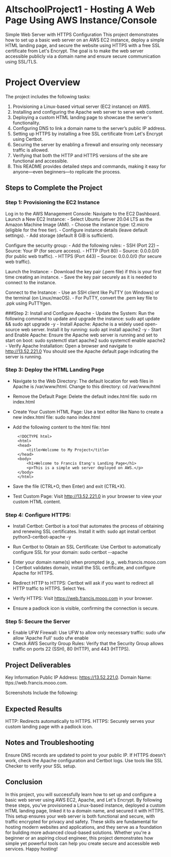 # AltschoolProject1 - Hosting A Web Page Using AWS Instance/Console
Simple Web Server with HTTPS Configuration
This project demonstrates how to set up a basic web server on an AWS EC2 instance, deploy a simple HTML landing page, and secure the website using HTTPS with a free SSL certificate from Let's Encrypt. The goal is to make the web server accessible publicly via a domain name and ensure secure communication using SSL/TLS.

# Project Overview
The project includes the following tasks:

1. Provisioning a Linux-based virtual server (EC2 instance) on AWS.
2. Installing and configuring the Apache web server to serve web content.
3. Deploying a custom HTML landing page to showcase the server's functionality.
4. Configuring DNS to link a domain name to the server’s public IP address.
5. Setting up HTTPS by installing a free SSL certificate from Let's Encrypt using Certbot.
6. Securing the server by enabling a firewall and ensuring only necessary traffic is allowed.
7. Verifying that both the HTTP and HTTPS versions of the site are functional and accessible.
8. This README provides detailed steps and commands, making it easy for anyone—even beginners—to replicate the process.

## Steps to Complete the Project

### Step 1: Provisioning the EC2 Instance
Log in to the AWS Management Console:
    Navigate to the EC2 Dashboard.
    Launch a New EC2 Instance:
        - Select Ubuntu Server 20.04 LTS as the Amazon Machine Image (AMI).
        - Choose the instance type: t2.micro (eligible for the free tier).
        - Configure instance details (leave default settings).
        - Add storage (default 8 GiB is sufficient).
    
Configure the security group:
        - Add the following rules:
        - SSH (Port 22) – Source: Your IP (for secure access).
        - HTTP (Port 80) – Source: 0.0.0.0/0 (for public web traffic).
        - HTTPS (Port 443) – Source: 0.0.0.0/0 (for secure web traffic).
    
Launch the Instance:
        - Download the key pair (.pem file) if this is your first time creating an instance.
        - Save the key pair securely as it is needed to connect to the instance.

Connect to the Instance:
        - Use an SSH client like PuTTY (on Windows) or the terminal (on Linux/macOS).
        - For PuTTY, convert the .pem key file to .ppk using PuTTYgen.

###Step 2: Install and Configure Apache
        - Update the System: Run the following command to update and upgrade the instance:
                sudo apt update && sudo apt upgrade -y
        - Install Apache: Apache is a widely used open-source web server. Install it by running:
                sudo apt install apache2 -y
        - Start and Enable Apache: Ensure the Apache web server is running and set to start on boot:
                sudo systemctl start apache2
                sudo systemctl enable apache2
        - Verify Apache Installation:
                Open a browser and navigate to http://13.52.221.0
                You should see the Apache default page indicating the server is running.

### Step 3: Deploy the HTML Landing Page
- Navigate to the Web Directory: The default location for web files in Apache is /var/www/html. Change to this directory:
            cd /var/www/html
- Remove the Default Page: Delete the default index.html file:
            sudo rm index.html
- Create Your Custom HTML Page: Use a text editor like Nano to create a new index.html file:
            sudo nano index.html
- Add the following content to the html file:
html

        <!DOCTYPE html>
        <html>
        <head>
            <title>Welcome to My Project</title>
        </head>
        <body>
            <h1>Welcome to Francis Etang's Landing Page</h1>
            <p>This is a simple web server deployed on AWS.</p>
        </body>
        </html>
- Save the file (CTRL+O, then Enter) and exit (CTRL+X).
- Test Custom Page:
        Visit http://13.52.221.0 in your browser to view your custom HTML content.



### Step 4: Configure HTTPS:
- Install Certbot: Certbot is a tool that automates the process of obtaining and renewing SSL certificates. Install it with:
        sudo apt install certbot python3-certbot-apache -y
- Run Certbot to Obtain an SSL Certificate: Use Certbot to automatically configure SSL for your domain:
        sudo certbot --apache
- Enter your domain name(s) when prompted (e.g., web.francis.mooo.com )
        Certbot validates domain, install the SSL certificate, and configure Apache for HTTPS.
- Redirect HTTP to HTTPS: Certbot will ask if you want to redirect all HTTP traffic to HTTPS. Select Yes.

- Verify HTTPS:
    Visit https://web.francis.mooo.com in your browser.
- Ensure a padlock icon is visible, confirming the connection is secure.


### Step 5: Secure the Server
- Enable UFW Firewall: Use UFW to allow only necessary traffic:
      sudo ufw allow 'Apache Full'
      sudo ufw enable
- Check AWS Security Group Rules:
      Verify that the Security Group allows traffic on ports 22 (SSH), 80 (HTTP), and 443 (HTTPS).



## Project Deliverables
Key Information
Public IP Address:     https://13.52.221.0.
Domain Name:           ttps://web.francis.mooo.com.

Screenshots
Include the following:




## Expected Results
HTTP: Redirects automatically to HTTPS.
HTTPS: Securely serves your custom landing page with a padlock icon.

## Notes and Troubleshooting
Ensure DNS records are updated to point to your public IP.
If HTTPS doesn't work, check the Apache configuration and Certbot logs.
Use tools like SSL Checker to verify your SSL setup.

## Conclusion
In this project, you will successfully learn how to set up and configure a basic web server using AWS EC2, Apache, and Let's Encrypt. By following these steps, you’ve provisioned a Linux-based instance, deployed a custom HTML landing page, linked it to a domain name, and secured it with HTTPS. This setup ensures your web server is both functional and secure, with traffic encrypted for privacy and safety. These skills are fundamental for hosting modern websites and applications, and they serve as a foundation for building more advanced cloud-based solutions. Whether you're a beginner or an aspiring cloud engineer, this project demonstrates how simple yet powerful tools can help you create secure and accessible web services. Happy hosting!


